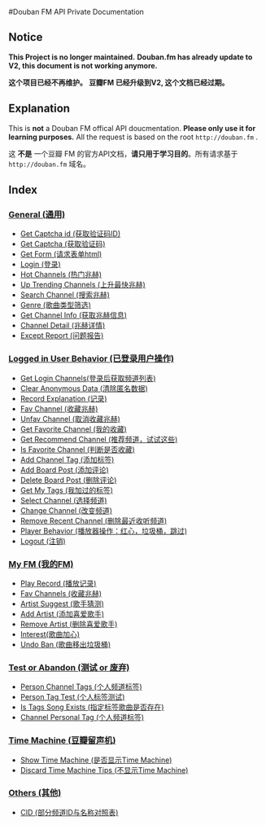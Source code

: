 #Douban FM API Private Documentation

## Notice
**This Project is no longer maintained.**
**Douban.fm has already update to V2, this document is not working anymore.**

**这个项目已经不再维护。**
**豆瓣FM 已经升级到V2, 这个文档已经过期。**

## Explanation
This is **not** a Douban FM offical API doucmentation. **Please only use it for learning purposes.** All the request is based on the root `http://douban.fm` .

这 **不是** 一个豆瓣 FM 的官方API文档，**请只用于学习目的**。所有请求基于 `http://douban.fm` 域名。

## Index

### [General (通用)](general.md)
* [Get Captcha id (获取验证码ID)](general.md#get_captcha_id)
* [Get Captcha (获取验证码)](general.md#get_captcha)
* [Get Form (请求表单html)](general.md#get_form)
* [Login (登录)](general.md#login)
* [Hot Channels (热门兆赫)](general.md#hot_channels)
* [Up Trending Channels (上升最快兆赫)](general.md#up_trending_channels)
* [Search Channel (搜索兆赫)](general.md#search_channel)
* [Genre (歌曲类型筛选)](general.md#genre)
* [Get Channel Info (获取兆赫信息)](general.md#get_channel_info)
* [Channel Detail (兆赫详情)](general.md#channel_detail)
* [Except Report (问题报告)](general.md#except_report)

### [Logged in User Behavior (已登录用户操作)](logged-in-user-behavior.md)
* [Get Login Channels(登录后获取频道列表)](logged-in-user-behavior.md#get_login_channel)
* [Clear Anonymous Data (清除匿名数据)](logged-in-user-behavior.md#clear_anonymous_data)
* [Record Explanation (记录)](logged-in-user-behavior.md#record_explanation)
* [Fav Channel (收藏兆赫)](logged-in-user-behavior.md#fav_channel)
* [Unfav Channel (取消收藏兆赫)](logged-in-user-behavior.md#unfav_channel)
* [Get Favorite Channel (我的收藏)](logged-in-user-behavior.md#get_favorite_channel)
* [Get Recommend Channel (推荐频道，试试这些)](logged-in-user-behavior.md#get_recommend_channel)
* [Is Favorite Channel (判断是否收藏)](logged-in-user-behavior.md#is_favorite_channel)
* [Add Channel Tag (添加标签)](logged-in-user-behavior.md#add_channel_tag)
* [Add Board Post (添加评论)](logged-in-user-behavior.md#add_board_post)
* [Delete Board Post (删除评论)](logged-in-user-behavior.md#delete_board_post)
* [Get My Tags (我加过的标签)](logged-in-user-behavior.md#get_my_tags)
* [Select Channel (选择频道)](logged-in-user-behavior.md#select_channel)
* [Change Channel (改变频道)](logged-in-user-behavior.md#change_channel)
* [Remove Recent Channel (删除最近收听频道)](logged-in-user-behavior.md#remove_recent_channel)
* [Player Behavior (播放器操作：红心，垃圾桶，跳过)](logged-in-user-behavior.md#player_behavior)
* [Logout (注销)](logged-in-user-behavior.md#logout-fm)

### [My FM (我的FM)](my-fm.md)
* [Play Record (播放记录)](my-fm.md#play_record)
* [Fav Channels (收藏兆赫)](my-fm.md#fav_channels)
* [Artist Suggest (歌手猜测)](my-fm.md#artist_suggest)
* [Add Artist (添加喜爱歌手)](my-fm.md#add_artist)
* [Remove Artist (删除喜爱歌手)](my-fm.md#remove_artist)
* [Interest(歌曲加心)](my-fm.md#interest)
* [Undo Ban (歌曲移出垃圾桶)](my-fm.md#undo_ban)


### [Test or Abandon (测试 or 废弃)](test-or-abandon.md)
* [Person Channel Tags (个人频道标签)](test-or-abandon.md#person_channel_tags)
* [Person Tag Test (个人标签测试)](test-or-abandon.md#person_tag_test)
* [Is Tags Song Exists (指定标签歌曲是否存在)](test-or-abandon.md#is_tags_song_exists)
* [Channel Personal Tag (个人频道标签)](test-or-abandon.md#channel_personal_tag)

### [Time Machine (豆瓣留声机)](time-machine.md)
* [Show Time Machine (是否显示Time Machine)](time-machine.md#show_time_machine)
* [Discard Time Machine Tips (不显示Time Machine)](time-machine.md#discard_time_machine_tips)

### [Others (其他)](others.md)
* [CID (部分频道ID与名称对照表)](others.md#cid)
